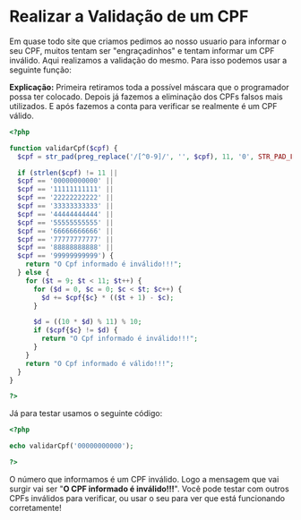 # Realizar a Validação de um CPF
Em quase todo site que criamos pedimos ao nosso usuario para informar o seu CPF, muitos tentam ser "engraçadinhos" e tentam informar um CPF inválido. Aqui realizamos a validação do mesmo.
Para isso podemos usar a seguinte função:

**Explicação:** Primeira retiramos toda a possível máscara que o programador possa ter colocado. Depois já fazemos a eliminação dos CPFs falsos mais utilizados. E após fazemos a conta para verificar se realmente é um CPF válido.

```php
<?php

function validarCpf($cpf) {
  $cpf = str_pad(preg_replace('/[^0-9]/', '', $cpf), 11, '0', STR_PAD_LEFT);

  if (strlen($cpf) != 11 ||
  $cpf == '00000000000' ||
  $cpf == '11111111111' ||
  $cpf == '22222222222' ||
  $cpf == '33333333333' ||
  $cpf == '44444444444' ||
  $cpf == '55555555555' ||
  $cpf == '66666666666' ||
  $cpf == '77777777777' ||
  $cpf == '88888888888' ||
  $cpf == '99999999999') {
    return "O Cpf informado é inválido!!!";
  } else {
    for ($t = 9; $t < 11; $t++) {
      for ($d = 0, $c = 0; $c < $t; $c++) {
        $d += $cpf{$c} * (($t + 1) - $c);
      }

      $d = ((10 * $d) % 11) % 10;
      if ($cpf{$c} != $d) {
        return "O Cpf informado é inválido!!!";
      }
    }
    return "O Cpf informado é válido!!!";
  }
}

?>
```

Já para testar usamos o seguinte código:



```php
<?php

echo validarCpf('00000000000');

?>
```

O número que informamos é um CPF inválido. Logo a mensagem que vai surgir vai ser "**O CPF informado é inválido!!!**". Você pode testar com outros CPFs inválidos para verificar, ou usar o seu para ver que está funcionando corretamente!
